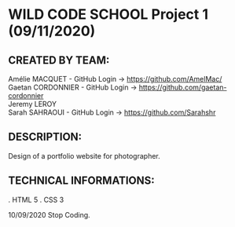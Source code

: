 # WILD CODE SCHOOL Project 1 (09/11/2020)


## CREATED BY TEAM:

Amélie MACQUET - GitHub Login -> https://github.com/AmelMac/ <br>
Gaetan CORDONNIER - GitHub Login -> https://github.com/gaetan-cordonnier <br>
Jeremy LEROY <br>
Sarah SAHRAOUI - GitHub Login -> https://github.com/Sarahshr <br>

## DESCRIPTION:

Design of a portfolio website for photographer.

## TECHNICAL INFORMATIONS:

. HTML 5
. CSS 3

10/09/2020 Stop Coding.
